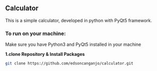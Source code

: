 ## Calculator

This is a simple calculator, developed in python with PyQt5 framework.

### To run on your machine:

Make sure you have Python3 and PyQt5 installed in your machine

**1.clone Repository & Install Packages**
```sh
git clone https://github.com/edsoncanganjo/calculator.git
```
